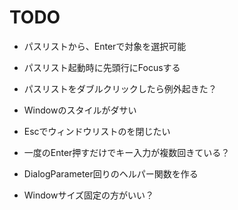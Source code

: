 ﻿# TODO
- パスリストから、Enterで対象を選択可能
- パスリスト起動時に先頭行にFocusする
- パスリストをダブルクリックしたら例外起きた？

- Windowのスタイルがダサい
- Escでウィンドウリストのを閉じたい
- 一度のEnter押すだけでキー入力が複数回きている？
- DialogParameter回りのヘルパー関数を作る
- Windowサイズ固定の方がいい？